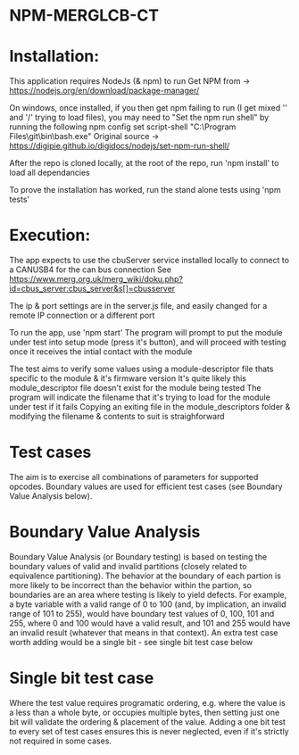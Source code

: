 # NPM-MERGLCB-CT

# Installation:
This application requires NodeJs (& npm) to run
Get NPM from -> https://nodejs.org/en/download/package-manager/

On windows, once installed, if you then get npm failing to run (I get mixed '\' and '/' trying to load files),  you may need to "Set the npm run shell" by running the following
	npm config set script-shell "C:\\Program Files\\git\\bin\\bash.exe"
Original source -> https://digipie.github.io/digidocs/nodejs/set-npm-run-shell/

After the repo is cloned locally, at the root of the repo, run 'npm install' to load all dependancies

To prove the installation has worked, run the stand alone tests using 'npm tests'

# Execution:

The app expects to use the cbuServer service installed locally to connect to a CANUSB4 for the can bus connection
See https://www.merg.org.uk/merg_wiki/doku.php?id=cbus_server:cbus_server&s[]=cbusserver

The ip & port settings are in the server.js file, and easily changed for a remote IP connection or a different port

To run the app, use 'npm start'
The program will prompt to put the module under test into setup mode (press it's button),
and will proceed with testing once it receives the intial contact with the module

The test aims to verify some values using a module-descriptor file thats specific to the module & it's firmware version
It's quite likely this module_descriptor file doesn't exist for the module being tested
The program will indicate the filename that it's trying to load for the module under test if it fails 
Copying an exiting file in the module_descriptors folder & modifying the filename & contents to suit is straighforward

# Test cases
The aim is to exercise all combinations of parameters for supported opcodes. Boundary values are used for efficient test cases (see Boundary Value Analysis below).

# Boundary Value Analysis
Boundary Value Analysis (or Boundary testing) is based on testing the boundary values of valid and invalid partitions (closely related to equivalence partitioning). The behavior at the boundary of each partion is more likely to be incorrect than the behavior within the partion, so boundaries are an area where testing is likely to yield defects.
For example, a byte variable with a valid range of 0 to 100 (and, by implication, an invalid range of 101 to 255), would have boundary test values of 0, 100, 101 and 255, where 0 and 100 would have a valid result, and 101 and 255 would have an invalid result (whatever that means in that context). An extra test case worth adding would be a single bit - see single bit test case below

# Single bit test case
Where the test value requires programatic ordering, e.g. where the value is a less than a whole byte, or occupies multiple bytes, then setting just one bit will validate the ordering & placement of the value. Adding a one bit test to every set of test cases ensures this is never neglected, even if it's strictly not required in some cases.
